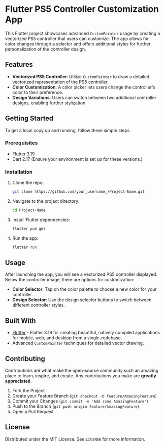 # Flutter PS5 Controller Customization App

This Flutter project showcases advanced `CustomPainter` usage by creating a vectorized PS5 controller that users can customize. The app allows for color changes through a selector and offers additional styles for further personalization of the controller design.

## Features

- **Vectorized PS5 Controller**: Utilize `CustomPainter` to draw a detailed, vectorized representation of the PS5 controller.
- **Color Customization**: A color picker lets users change the controller's color to their preference.
- **Design Variations**: Users can switch between two additional controller designs, enabling further stylization.

## Getting Started

To get a local copy up and running, follow these simple steps.

### Prerequisites

- Flutter 3.19
- Dart 2.17 (Ensure your environment is set up for these versions.)

### Installation

1. Clone the repo:
   ```sh
   git clone https://github.com/your_username_/Project-Name.git
   ```
2. Navigate to the project directory:
   ```sh
   cd Project-Name
   ```
3. Install Flutter dependencies:
   ```sh
   flutter pub get
   ```
4. Run the app:
   ```sh
   flutter run
   ```

## Usage

After launching the app, you will see a vectorized PS5 controller displayed. Below the controller image, there are options for customization:

- **Color Selector**: Tap on the color palette to choose a new color for your controller.
- **Design Selector**: Use the design selector buttons to switch between different controller styles.

## Built With

- [Flutter](https://flutter.dev/) - Flutter 3.19 for creating beautiful, natively compiled applications for mobile, web, and desktop from a single codebase.
- Advanced `CustomPainter` techniques for detailed vector drawing.

## Contributing

Contributions are what make the open-source community such an amazing place to learn, inspire, and create. Any contributions you make are **greatly appreciated**.

1. Fork the Project
2. Create your Feature Branch (`git checkout -b feature/AmazingFeature`)
3. Commit your Changes (`git commit -m 'Add some AmazingFeature'`)
4. Push to the Branch (`git push origin feature/AmazingFeature`)
5. Open a Pull Request

## License

Distributed under the MIT License. See `LICENSE` for more information.

